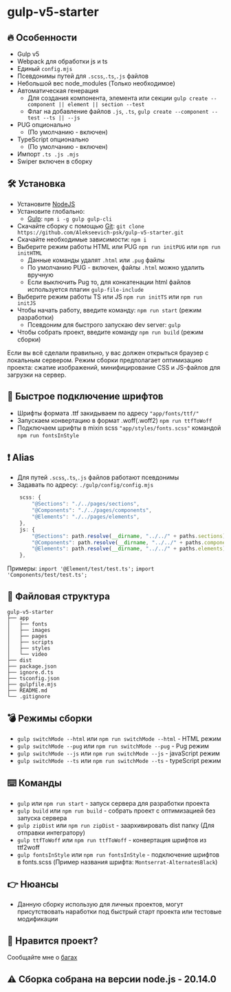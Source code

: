 # gulp-v5-starter

## :fire: Особенности

-   Gulp v5
-   Webpack для обработки js и ts
-   Единый `config.mjs`
-   Псевдонимы путей для `.scss`,`.ts`,`.js` файлов
-   Небольшой вес node_modules (Только необходимое)
-   Автоматическая генерация
    -   Для создания компонента, элемента или секции `gulp create --component || element || section --test`
    -   Флаг на добавление файлов `.js`, `.ts`, `gulp create --component --test --ts || --js`
-   PUG опционально
    -   (По умолчанию - включен)
-   TypeScript опционально
    -   (По умолчанию - включен)
-   Импорт `.ts .js .mjs`
-   Swiper включен в сборку

## :hammer_and_wrench: Установка

-   Установите [NodeJS](https://nodejs.org/en/)
-   Установите глобально:
    -   [Gulp](https://gulpjs.com/): `npm i -g gulp gulp-cli`
-   Скачайте сборку с помощью [Git](https://git-scm.com/downloads): `git clone https://github.com/Alekseevich-psk/gulp-v5-starter.git`
-   Скачайте необходимые зависимости: `npm i`
-   Выберите режим работы HTML или PUG `npm run initPUG` или `npm run initHTML`
    -   Данные команды удалят `.html` или `.pug` файлы
    -   По умолчанию PUG - включен, файлы `.html` можно удалить вручную
    -   Если выключить Pug то, для конкатенации html файлов используется плагин `gulp-file-include`
-   Выберите режим работы TS или JS `npm run initTS` или `npm run initJS`
-   Чтобы начать работу, введите команду: `npm run start` (режим разработки)
    -   Псевдоним для быстрого запускаю dev server: `gulp`
-   Чтобы собрать проект, введите команду `npm run build` (режим сборки)

Если вы всё сделали правильно, у вас должен открыться браузер с локальным сервером.
Режим сборки предполагает оптимизацию проекта: сжатие изображений, минифицирование CSS и JS-файлов для загрузки на сервер.

## 🚩 Быстрое подключение шрифтов

-   Шрифты формата .ttf закидываем по адресу `"app/fonts/ttf/"`
-   Запускаем конвертацию в формат .woff(.woff2) `npm run ttfToWoff`
-   Подключаем шрифты в mixin scss `"app/styles/fonts.scss"` командой `npm run fontsInStyle`

## ❗️ Alias

-   Для путей `.scss`,`.ts`,`.js` файлов работают псевдонимы
-   Задавать по адресу: `./gulp/config/config.mjs`

```js
    scss: {
        "@Sections": "./../pages/sections",
        "@Components": "./../pages/components",
        "@Elements": "./../pages/elements",
    },
    js: {
        "@Sections": path.resolve(__dirname, "../../" + paths.sections),
        "@Components": path.resolve(__dirname, "../../" + paths.components),
        "@Elements": path.resolve(__dirname, "../../" + paths.elements),
    },
```

Примеры:
`import '@Element/test/test.ts';`
`import 'Components/test/test.ts';`

## :open_file_folder: Файловая структура

```
gulp-v5-starter
├── app
│   ├── fonts
│   ├── images
│   ├── pages
│   ├── scripts
│   ├── styles
│   └── video
├── dist
├── package.json
├── ignore.d.ts
├── tsconfig.json
├── gulpfile.mjs
├── README.md
└── .gitignore
```

## 💣 Режимы сборки

-   `gulp switchMode --html` или `npm run switchMode --html` - HTML режим
-   `gulp switchMode --pug` или `npm run switchMode --pug` - Pug режим
-   `gulp switchMode --js` или `npm run switchMode --js` - javaScript режим
-   `gulp switchMode --ts` или `npm run switchMode --ts` - typeScript режим

## :keyboard: Команды

-   `gulp` или `npm run start` - запуск сервера для разработки проекта
-   `gulp build` или `npm run build` - собрать проект с оптимизацией без запуска сервера
-   `gulp zipDist` или `npm run zipDist` - заархивировать dist папку (Для отправки интегратору)
-   `gulp ttfToWoff` или `npm run ttfToWoff` - конвертация шрифтов из ttf2woff
-   `gulp fontsInStyle` или `npm run fontsInStyle` - подключение шрифтов в fonts.scss (Пример названия шрифта: `Montserrat-AlternatesBlack`)

## :point_right: Нюансы

-   Данную сборку использую для личных проектов, могут присутствовать наработки под быстрый старт проекта или тестовые модификации

## :yellow_heart: Нравится проект?

Сообщайте мне о [багах](https://github.com/Alekseevich-psk/gulp-v5-starter/issues)

## ⚠️ Сборка собрана на версии node.js - 20.14.0
